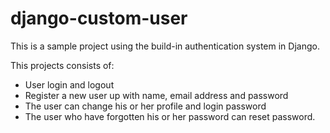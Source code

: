 # django-custom-user
This is a sample project using the build-in authentication system in Django. 

This projects consists of:
* User login and logout
* Register a new user up with name, email address and password
* The user can change his or her profile and login password
* The user who have forgotten his or her password can reset password.
